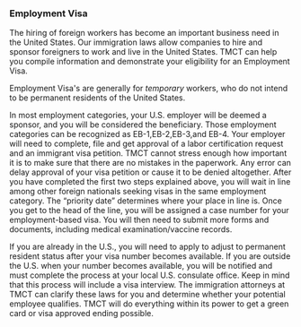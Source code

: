 ### Employment Visa
The hiring of foreign workers has become an important business need in the United States. Our immigration laws allow companies to hire and sponsor foreigners to work and live in the United States. TMCT can help you compile information and demonstrate your eligibility for an Employment Visa. 

Employment Visa's are generally for <i>temporary</i> workers, who do not intend to be permanent residents of the United States. 

In most employment categories, your U.S. employer will be deemed a sponsor, and you will be considered the beneficiary. Those employment categories can be recognized as EB-1,EB-2,EB-3,and EB-4. Your employer will need to complete, file and get approval of a labor certification request and an immigrant visa petition. TMCT cannot stress enough how important it is to make sure that there are no mistakes in the paperwork. Any error can delay approval of your visa petition or cause it to be denied altogether. After you have completed the first two steps explained above, you will wait in line among other foreign nationals seeking visas in the same employment category. The “priority date” determines where your place in line is. Once you get to the head of the line, you will be assigned a case number for your employment-based visa. You will then need to submit more forms and documents, including medical examination/vaccine records.

If you are already in the U.S., you will need to apply to adjust to permanent resident status after your visa number becomes available. If you are outside the U.S. when your number becomes available, you will be notified and must complete the process at your local U.S. consulate office. Keep in mind that this process will include a visa interview. The immigration attorneys at TMCT can clarify these laws for you and determine whether your potential employee qualifies. TMCT will do everything within its power to get a green card or visa approved ending possible.










